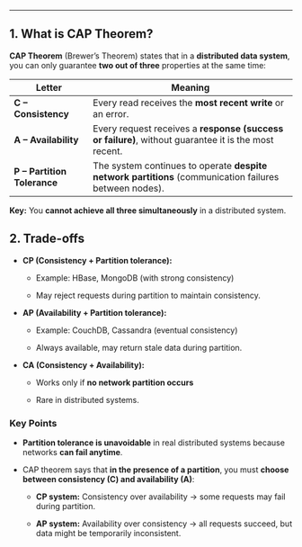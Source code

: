 
---
## **1. What is CAP Theorem?**

**CAP Theorem** (Brewer’s Theorem) states that in a **distributed data system**, you can only guarantee **two out of three** properties at the same time:

|Letter|Meaning|
|---|---|
|**C – Consistency**|Every read receives the **most recent write** or an error.|
|**A – Availability**|Every request receives a **response (success or failure)**, without guarantee it is the most recent.|
|**P – Partition Tolerance**|The system continues to operate **despite network partitions** (communication failures between nodes).|

**Key:** You **cannot achieve all three simultaneously** in a distributed system.

## **2. Trade-offs**

- **CP (Consistency + Partition tolerance):**
    
    - Example: HBase, MongoDB (with strong consistency)
        
    - May reject requests during partition to maintain consistency.
        
- **AP (Availability + Partition tolerance):**
    
    - Example: CouchDB, Cassandra (eventual consistency)
        
    - Always available, may return stale data during partition.
        
- **CA (Consistency + Availability):**
    
    - Works only if **no network partition occurs**
        
    - Rare in distributed systems.

### **Key Points**

- **Partition tolerance is unavoidable** in real distributed systems because networks **can fail anytime**.
    
- CAP theorem says that **in the presence of a partition**, you must **choose between consistency (C) and availability (A)**:
    
    - **CP system:** Consistency over availability → some requests may fail during partition.
        
    - **AP system:** Availability over consistency → all requests succeed, but data might be temporarily inconsistent.


